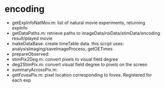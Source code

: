# encoding


- getExpInfoNatMov.m: list of natural movie experiments, returning expInfo
- getDataPaths.m: retrieve paths to imageData/roiData/stimData/encoding result/played movie
- makeDataBase: create timeTable data. this script uses:
analysisImaging/saveImageProcess, getOETimes
- prepareObserved: 
- stimPix2Deg.m: convert pixels to visual field degree
- deg2StimPix.m: convert visual field degree to pixels on the screen
- summaryAcrossPix.m: 
- getFoveaPix.m: pixel location corresponding to fovea. Registered for each exp

